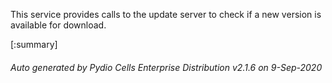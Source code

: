






This service provides calls to the update server to check if a new version is available for download.

[:summary]

###### Auto generated by Pydio Cells Enterprise Distribution v2.1.6 on 9-Sep-2020
